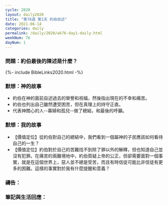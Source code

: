 ```yaml
---
cycle: 2020
layout: daily2020
title: "第76週 第1天 約伯自述"
date: 2021-06-14
categories: daily
permalink: /daily/2020/wk76-day1-daily.html
weekNum: 76
dayNum: 1
---
```


### 問題：約伯最後的陳述是什麼？

{%- include BibleLinks2020.html -%}

### 默想：神的故事
+ 約伯在神的面前自述過去的榮譽和祝福，然後指出現在的不幸和痛苦。
+ 約伯也列出自己雖然遭受困苦，但在真理上的持守正直。
+ 代表神關心的人--寡婦和孤兒--做了總結，和最後的呼籲。

### 默想：我的故事
+ 【價值定位】從約伯對自己的總結中，我們看到一個屬神的子民應該如何看待自己的一生？
+ 【價值定位】約伯對於自己的苦難找不到除了罪以外的解釋，但也知道自己並沒有犯罪。在痛苦的兩難境地中，約伯質疑上帝的公正，但卻需要面對一個事實，就是在這個世界上，惡人並不總是受苦，而且有時信徒可能比非信徒有更多的困難。這樣的事實對於我有什麼提醒和意義？

### 禱告：

### 筆記與生活回應：
